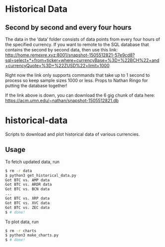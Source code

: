 # Historical Data
## Second by second and every four hours

The data in the ‘data’ folder consists of data points from every four hours of the specified currency.  If you want to remote to the SQL database that contains the second by second data, then use this link:
http://home.remexre.xyz:8001/snapshot-1505512821-57e9cd8?sql=select+*+from+ticker+where+currencyBase+%3D+%22BCH%22+and+currencyQuote+%3D+%22ZUSD%22+limit+1000

Right now the link only supports commands that take up to 1 second to process so keep sample sizes 1000 or less.  Props to Nathan Ringo for putting the database together!

If the link above is down, you can download the 6 gig chunk of data here: https://acm.umn.edu/~nathan/snapshot-1505512821.db

# historical-data

Scripts to download and plot historical data of various currencies.

## Usage

To fetch updated data, run

```bash
$ rm -r data
$ python3 get_historical_data.py
Got BTC vs. AMP data
Got BTC vs. ARDR data
Got BTC vs. BCN data
...
Got BTC vs. XRP data
Got BTC vs. XVC data
Got BTC vs. ZEC data
$ # done!
```

To plot data, run

```bash
$ rm -r charts
$ python3 make_charts.py
$ # done!
```
